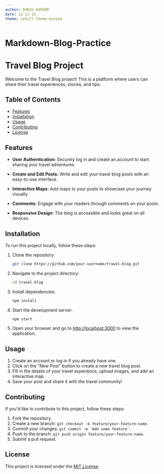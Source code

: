 ```yaml
---
author: DHRUV KAPOOR
date: 22-11-23
theme: jekyll-theme-minima
---
```


# Markdown-Blog-Practice

# Travel Blog Project

Welcome to the Travel Blog project! This is a platform where users can share their travel experiences, stories, and tips.

## Table of Contents

- [Features](#features)
- [Installation](#installation)
- [Usage](#usage)
- [Contributing](#contributing)
- [License](#license)

## Features

- **User Authentication:** Securely log in and create an account to start sharing your travel adventures.
  
- **Create and Edit Posts:** Write and edit your travel blog posts with an easy-to-use interface.
  
- **Interactive Maps:** Add maps to your posts to showcase your journey visually.

- **Comments:** Engage with your readers through comments on your posts.

- **Responsive Design:** The blog is accessible and looks great on all devices.

## Installation

To run this project locally, follow these steps:

1. Clone the repository:

    ```bash
    git clone https://github.com/your-username/travel-blog.git
    ```

2. Navigate to the project directory:

    ```bash
    cd travel-blog
    ```

3. Install dependencies:

    ```bash
    npm install
    ```

4. Start the development server:

    ```bash
    npm start
    ```

5. Open your browser and go to [http://localhost:3000](http://localhost:3000) to view the application.

## Usage

1. Create an account or log in if you already have one.
2. Click on the "New Post" button to create a new travel blog post.
3. Fill in the details of your travel experience, upload images, and add an interactive map.
4. Save your post and share it with the travel community!

## Contributing

If you'd like to contribute to this project, follow these steps:

1. Fork the repository.
2. Create a new branch: `git checkout -b feature/your-feature-name`.
3. Commit your changes: `git commit -m 'Add some feature'`.
4. Push to the branch: `git push origin feature/your-feature-name`.
5. Submit a pull request.

## License

This project is licensed under the [MIT License](LICENSE.md).
